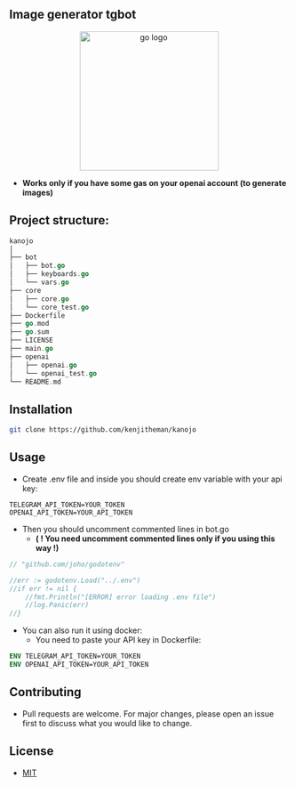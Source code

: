 ## Image generator tgbot

<div align="center">
  <img src="https://cdn.jsdelivr.net/gh/devicons/devicon/icons/go/go-original.svg" height="250" alt="go logo"  />
</div>

- **Works only if you have some gas on your openai account (to generate images)**

## Project structure:

```go
kanojo
│
├── bot
│   ├── bot.go
│   ├── keyboards.go
│   └── vars.go
├── core
│   ├── core.go
│   └── core_test.go
├── Dockerfile
├── go.mod
├── go.sum
├── LICENSE
├── main.go
├── openai
│   ├── openai.go
│   └── openai_test.go
└── README.md
```

## Installation

```sh
git clone https://github.com/kenjitheman/kanojo
```

## Usage

- Create .env file and inside you should create env variable with your api key:

```.env
TELEGRAM_API_TOKEN=YOUR_TOKEN
OPENAI_API_TOKEN=YOUR_API_TOKEN
```

- Then you should uncomment commented lines in bot.go
	- **( ! You need uncomment commented lines only if you using this way !)**

```go
// "github.com/joho/godotenv"
```

```go
//err := godotenv.Load("../.env")
//if err != nil {
    //fmt.Println("[ERROR] error loading .env file")
    //log.Panic(err)
//}
```

- You can also run it using docker:
	- You need to paste your API key in Dockerfile:

```dockerfile
ENV TELEGRAM_API_TOKEN=YOUR_TOKEN
ENV OPENAI_API_TOKEN=YOUR_API_TOKEN
```

## Contributing

- Pull requests are welcome. For major changes, please open an issue first
to discuss what you would like to change.

## License

- [MIT](https://choosealicense.com/licenses/mit/)
